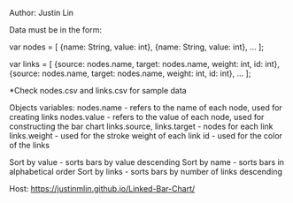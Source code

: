 Author: Justin Lin


Data must be in the form:

var nodes = [
  {name: String, value: int},
  {name: String, value: int},
  ...
];

var links = [
  {source: nodes.name, target: nodes.name, weight: int, id: int},
  {source: nodes.name, target: nodes.name, weight: int, id: int},
  ...
];

*Check nodes.csv and links.csv for sample data


Objects variables:
nodes.name - refers to the name of each node, used for creating links
nodes.value - refers to the value of each node, used for constructing the bar chart
links.source, links.target - nodes for each link
links.weight - used for the stroke weight of each link
id - used for the color of the links

Sort by value - sorts bars by value descending
Sort by name - sorts bars in alphabetical order
Sort by links - sorts bars by number of links descending

Host: https://justinmlin.github.io/Linked-Bar-Chart/
